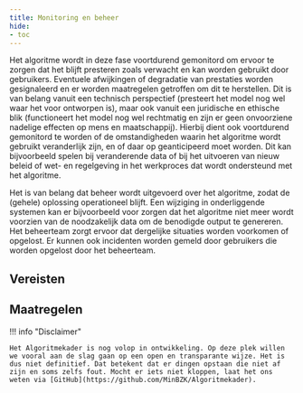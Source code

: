 ```yaml
--- 
title: Monitoring en beheer
hide:
- toc
---
```


Het algoritme wordt in deze fase voortdurend gemonitord om ervoor te zorgen dat het blijft presteren zoals verwacht en kan worden gebruikt door gebruikers. 
Eventuele afwijkingen of degradatie van prestaties worden gesignaleerd en er worden maatregelen getroffen om dit te herstellen. 
Dit is van belang vanuit een technisch perspectief (presteert het model nog wel waar het voor ontworpen is), maar ook vanuit een juridische en ethische blik (functioneert het model nog wel rechtmatig en zijn er geen onvoorziene nadelige effecten op mens en maatschappij). 
Hierbij dient ook voortdurend gemonitord te worden of de omstandigheden waarin het algoritme wordt gebruikt veranderlijk zijn, en of daar op geanticipeerd moet worden. 
Dit kan bijvoorbeeld spelen bij veranderende data of bij het uitvoeren van nieuw beleid of wet- en regelgeving in het werkproces dat wordt ondersteund met het algoritme. 

Het is van belang dat beheer wordt uitgevoerd over het algoritme, zodat de (gehele) oplossing operationeel blijft. 
Een wijziging in onderliggende systemen kan er bijvoorbeeld voor zorgen dat het algoritme niet meer wordt voorzien van de noodzakelijk data om de benodigde output te genereren. 
Het beheerteam zorgt ervoor dat dergelijke situaties worden voorkomen of opgelost. Er kunnen ook incidenten worden gemeld door gebruikers die worden opgelost door het beheerteam.  

## Vereisten

<!-- list_vereisten levenscyclus/monitoring-en-beheer no-rol no-levenscyclus no-search no-onderwerp -->

## Maatregelen

<!-- list_maatregelen levenscyclus/monitoring-en-beheer no-rol no-levenscyclus no-search no-onderwerp -->


!!! info "Disclaimer"

    Het Algoritmekader is nog volop in ontwikkeling. Op deze plek willen we vooral aan de slag gaan op een open en transparante wijze. Het is dus niet definitief. Dat betekent dat er dingen opstaan die niet af zijn en soms zelfs fout. Mocht er iets niet kloppen, laat het ons weten via [GitHub](https://github.com/MinBZK/Algoritmekader).

